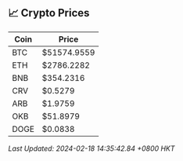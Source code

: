 ## 📈 Crypto Prices

| Coin | Price |
| ---- | ----- |
| BTC | $51574.9559 |
| ETH | $2786.2282 |
| BNB | $354.2316 |
| CRV | $0.5279 |
| ARB | $1.9759 |
| OKB | $51.8979 |
| DOGE | $0.0838 |

_Last Updated: 2024-02-18 14:35:42.84 +0800 HKT_